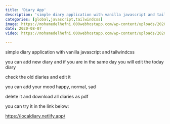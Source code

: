 ```yaml
---
title: 'Diary App'
description: 'simple diary application with vanilla javascript and tailwindcss'
categories: [global,javascript,tailwindcss]
image: https://mohamedelhefni.000webhostapp.com/wp-content/uploads/2020/08/diary.png
date: 2020-08-07
video: https://mohamedelhefni.000webhostapp.com/wp-content/uploads/2020/08/diary-app-vanilla-js.mp4

---
```


simple diary application with vanilla javascript and tailwindcss 


you can add new diary and if you are in the same day you will edit the today diary


check the old diaries and edit it 


you can add your mood happy, normal, sad


delete it and download all diaries as pdf


you can try it in the link below: 


<https://localdiary.netlify.app/>


